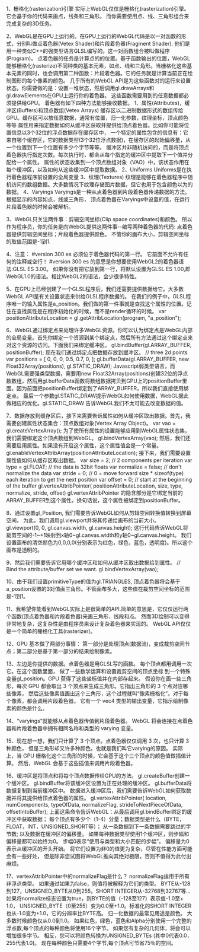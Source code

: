 1、栅格化(rasterization)引擎
  实际上WebGL仅仅是栅格化(rasterization)引擎。它会基于你的代码来画点，线条和三角形。 而你需要使用点、线、三角形组合来完成复杂的3D任务。

2、WebGL是在GPU上运行的。在GPU上运行的WebGL代码是以一对函数的形式，分别叫做点着色器(Vetex Shader)和片段着色器(Fragment Shader). 他们是用一种类似C++的强类型语言GLSL编写的。这一对函数组合被叫做程序(Program)。
  点着色器的任务是计算点的的位置。基于函数输出的位置，WebGL能够栅格化(rasterize)不同种类的基本元素，如点、线和三角形。当栅格化这些基本元素的同时，也会调用第二种函数：片段着色器。它的任务就是计算当前正在绘制图形的每个像素的颜色。
  几乎所有的WebGL API是为这些函数对的运行来设置状态。你需要做的是：设置一堆状态，然后调用gl.drawArrays和gl.drawElements在GPU上运行你的着色器。
  这些函数需要用到的任意数据都必须提供给GPU。 着色器有如下四种方法能够接收数据。
    1、属性(Attributes)，缓冲区(Buffers)和顶点数组(Vetex Arrays)
      缓存区以二进制数据形式的数组传给GPU。缓存区可以放任意数据，通常有位置，归一化参数，纹理坐标，顶点颜色等等
      属性用来指定数据如何从缓冲区获取并提供给顶点着色器。比如你可能将位置信息以3个32位的浮点数据存在缓存区中， 一个特定的属性包含的信息有：它来自哪个缓存区，它的数据类型(3个32位浮点数据)，在缓存区的起始偏移量，从一个位置到下一个位置有多少个字节等等。
      缓冲区并非随机访问的，而是将顶点着色器执行指定次数。每次执行时，都会从每个指定的缓冲区中提取下一个值并分配给一个属性。
      属性的状态收集到一个顶点数组对象（VAO）中，该状态作用在每个缓冲区，以及如何从这些缓冲区中提取数据。
    2、Uniforms
      Uniforms是在执行着色器程序前设置的全局变量
    3、纹理(Textures)
      纹理是能够在着色器程序中随机访问的数组数据。大多数情况下纹理存储图片数据，但它也用于包含颜色以为的数据。
    4、Varyings
      Varyings是一种从点着色器到片段着色器传递数据的方法。根据显示的内容如点，线或三角形， 顶点着色器在Varyings中设置的值，在运行片段着色器的时候会被解析。

3、WebGL只关注两件事：剪辑空间坐标(Clip space coordinates)和颜色。 所以作为程序员，你的任务是向WebGL提供这两件事--编写两种着色器的代码: 点着色器提供剪辑空间坐标；片段着色器提供颜色。
  不管你的画布大小，剪辑空间坐标的取值范围是-1到1. 

4、注意： #version 300 es 必须位于着色器代码的第一行。 它前面不允许有任何的注释或空行！ #version 300 es 的意思是你想要使用WebGL2的着色器语法:GLSL ES 3.00。 如果你没有把它放到第一行，将默认设置为GLSL ES 1.00,即WebGL1.0的语法。相比WebGL2的语法，会少很多特性。

5、在GPU上已经创建了一个GLSL程序后，我们还需要提供数据给它。大多数WebGL API是有关设置状态来供给GLSL程序数据的。 在我们的例子中，GLSL程序唯一的输入属性是a_position。我们做的第一件事就是查找这个属性的位置。记住在查找属性是在程序初始化的时候，而不是render循环的时候。
  var positionAttributeLocation = gl.getAttribLocation(program, "a_position");

6、WebGL通过绑定点来处理许多WebGL资源。你可以认为绑定点是WebGL内部的全局变量。首先你绑定一个资源到某个绑定点，然后所有方法通过这个绑定点来对这个资源的访问。下面我们来绑定缓冲区。
  gl.bindBuffer(gl.ARRAY_BUFFER, positionBuffer);
  现在我们通过绑定点把数据存放到缓冲区。
  // three 2d points
  var positions = [
    0, 0,
    0, 0.5,
    0.7, 0,
  ];
  gl.bufferData(gl.ARRAY_BUFFER, new Float32Array(positions), gl.STATIC_DRAW);
  Javascript弱类型语言，而WebGL需要强类型数据，需要用new Float32Array(positions)创建32位的浮点数数组，然后用gl.bufferData函数将数组数据拷贝到GPU上的positionBuffer里面。因为前面把positionBuffer绑定到了ARRAY_BUFFER，所以我们直接使用绑定点。
  最后一个参数gl.STATIC_DRAW提示WebGL如何使用数据，WebGL据此做相应的优化。gl.STATIC_DRAW 告诉WebGL我们不太可能去改变数据的值。

7、数据存放到缓存区后，接下来需要告诉属性如何从缓冲区取出数据。首先，我需要创建属性状态集合：顶点数组对象(Vertex Array Object)。
  var vao = gl.createVertexArray();
  为了使所有属性的设置能够应用到WebGL属性状态集，我们需要绑定这个顶点数组到WebGL。
  gl.bindVertexArray(vao);
  然后，我们还需要启用属性。如果没有开启这个属性，这个属性值会是一个常量。
  gl.enableVertexAttribArray(positionAttributeLocation);
  接下来，我们需要设置属性值如何从缓存区取出数据。
  var size = 2;          // 2 components per iteration
  var type = gl.FLOAT;   // the data is 32bit floats
  var normalize = false; // don't normalize the data
  var stride = 0;        // 0 = move forward size * sizeof(type) each iteration to get the next position
  var offset = 0;        // start at the beginning of the buffer
  gl.vertexAttribPointer(
    positionAttributeLocation, size, type, normalize, stride, offset)
  gl.vertexAttribPointer 的隐含部分是它绑定当前的ARRAY_BUFFER到这个属性。换句话说，这个属性被绑定到positionBuffer。

8、通过设置gl_Position, 我们需要告诉WebGL如何从剪辑空间转换值转换到屏幕空间。 为此，我们调用gl.viewport并将其传递给画布的当前大小。
  gl.viewport(0, 0, gl.canvas.width, gl.canvas.height);
  这行代码告诉WebGL将裁剪空间的-1~+1映射到x轴0~gl.canvas.width和y轴0~gl.canvas.height。
  我们设置画布的清空颜色为0,0,0,0(分别表示为红色，绿色，蓝色，透明度)。所以这个画布是透明的。

9、然后我们需要告诉它用哪个缓冲区和如何从缓冲区取出数据给到属性。
  // Bind the attribute/buffer set we want.
  gl.bindVertexArray(vao);

10、由于我们设置primitiveType的值为gl.TRIANGLES, 顶点着色器将会基于a_position设置的3对值画三角形。不管画布多大，这些值在裁剪空间坐标的范围是-1到1。

11、我希望你能看到WebGL实际上是很简单的API.简单的意思是，它仅仅运行两个函数(顶点着色器和片段着色器)来画三角形，线段和点。 然而3D绘制可以变得非常地复杂，这复杂性是由程序员来设计复杂着色器来实现的。 WebGL API仅仅是一个简单的栅格化工具(rasterizer)。

12、GPU 基本做了两部分事情： 第一部分是处理顶点(数据流)，变成裁剪空间节点；第二部分是基于第一部分的结果绘制像素。

13、左边是你提供的数据。点着色器是用GLSL写的函数。 每个顶点都用调用一次它。在这个函数里面， 做了一些数学运算和设置裁剪空间的顶点坐标 到一个特殊变量gl_position。GPU 获得了这些坐标值并在内部存起来。
  假设你在画一些三角形，每次 GPU 都会取出 3 个顶点来生成三角形。它指出三角形的 3 个点对应哪些像素， 然后这些像素值画出这个三角形，这个过程就叫“像素栅格化”。对于每个像素，都会调用片段着色器。 它有一个 vec4 类型的输出变量，它指示绘制像素的颜色是什么。

14、“varyings”就能够从点着色器传值到片段着色器。
  WebGL 将会连接在点着色器和片段着色器中拥有相同名称和类型的 varying 变量。

15、现在想一想，我们只计算了 3 个顶点。点着色器仅仅调用 3 次，也只计算 3 种颜色， 但是三角形却又许多种颜色。也就是我们叫它varying的原因。
  实际上，当 GPU 栅格化这个三角形的时候，它会基于这个三个顶点的颜色值做插值计算。 然后，WebGL 会基于这些插值来调用片段着色器。

16、缓冲区是将顶点和将每个顶点数据传给GPU的方法。 gl.createBuffer创建一个缓冲区。 gl.bindBuffer将该缓冲区设置为正在处理的缓冲区。 gl.bufferData将数据复制到当前缓冲区中。
  数据进入缓冲区后，我们需要告诉WebGL如何获取数据并将其提供给顶点着色器的属性。
  gl.vertexAttribPointer(
    location,
    numComponents,
    typeOfData,
    normalizeFlag,
    strideToNextPieceOfData,
    offsetIntoBuffer);
  上面这条命令告诉WebGL：从最后调用gl.bindBuffer绑定的缓冲区中获取数据； 每个顶点有多少个（1-4）分量；数据类型是什么（BYTE，FLOAT，INT，UNSIGNED_SHORT等）； 从一条数据到下一条数据需要跳过的字节数; 以及数据在缓冲区的偏移量。
  如果每种数据类型使用1个缓冲区，则步幅和偏移量都可以始终为0。 步幅0表示“使用与类型和大小匹配的步幅”。 偏移量为0表示从缓冲区的开头开始。 将它们设置为非0的值更为复杂，尽管在性能方面可能会有一些好处， 但是除非您试图将WebGL推向其绝对极限，否则不值得为此付出麻烦。

17、vertexAttribPointer中的normalizeFlag是什么？
  normalizeFlag适用于所有非浮点类型。 如果通过如果为false，则值将被解释为它们的类型。 BYTE从-128到127，UNSIGNED_BYTE从0到255，SHORT INTEGER从-32768到32767等...
  如果将normalize标志设置为true，则BYTE的值（-128至127）表示值-1.0至+ 1.0， UNSIGNED_BYTE（0至255）变为0.0至+1.0。标准化的SHORT INTEGER也从-1.0变为+1.0，它的分辨率比BYTE高。
  归一化数据的最常见用途是颜色。 大多数时候颜色仅从0.0到1.0。 如果红色，绿色，蓝色和Alpha分别使用一个完整的浮点数,每个顶点的每种颜色将使用16个字节。 如果您有复杂的几何体，将会可以增加很多字节。 相反，您可以将颜色转换为UNSIGNED_BYTEs (其中0代表0.0，255代表1.0)。 现在每种颜色只需要4个字节,每个顶点可节省75％的空间。
